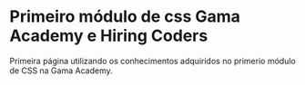 
# Primeiro módulo de css Gama Academy e Hiring Coders

Primeira página utilizando os conhecimentos adquiridos no primerio módulo de CSS na Gama Academy.